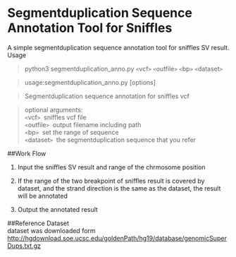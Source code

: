 Segmentduplication Sequence Annotation Tool for Sniffles  
=
A simple segmentduplication sequence annotation tool for sniffles SV result.  
Usage
>python3 segmentduplication_anno.py `<`vcf`>` `<`outfile`>` `<`bp`>` `<`dataset`>`

>usage:segmentduplication_anno.py [options]


>Segmentduplication sequence annotation for sniffles vcf


>optional arguments:   
> `<`vcf`>`         &nbsp;sniffles vcf file  
> `<`outfile`>`     &nbsp;output filename including path  
> `<`bp`>`          &nbsp;set the range of sequence  
> `<`dataset`>`     &nbsp;the segmentduplication sequence that you refer

##Work Flow

1. Input the sniffles SV result and range of the chrmosome position 

3. If the range of the two breakpoint of sniffles result is covered by dataset, and the strand direction is the same as the dataset, the result will be annotated   

3. Output the annotated result 



##Reference Dataset  
dataset was downloaded form [http://hgdownload.soe.ucsc.edu/goldenPath/hg19/database/genomicSuperDups.txt.gz ](http://hgdownload.soe.ucsc.edu/goldenPath/hg19/database/genomicSuperDups.txt.gz)





